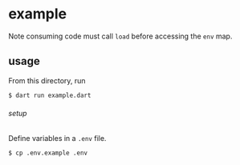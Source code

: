 example
=======

Note consuming code must call `load` before accessing the `env` map.

usage
-----

From this directory, run

```sh
$ dart run example.dart
```

###### setup

Define variables in a `.env` file.

```sh
$ cp .env.example .env
```
